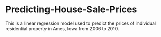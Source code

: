 # Predicting-House-Sale-Prices
This is a linear regression model used to predict the prices of individual residential property in Ames, Iowa from 2006 to 2010.
